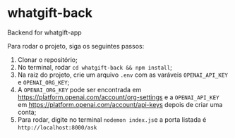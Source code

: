 # whatgift-back
Backend for whatgift-app

Para rodar o projeto, siga os seguintes passos:

1) Clonar o repositório;
2) No terminal, rodar `cd whatgift-back && npm install`;
3) Na raiz do projeto, crie um arquivo `.env` com as varáveis `OPENAI_API_KEY` e `OPENAI_ORG_KEY`;
4) A `OPENAI_ORG_KEY` pode ser encontrada em https://platform.openai.com/account/org-settings e a `OPENAI_API_KEY` em https://platform.openai.com/account/api-keys depois de criar uma conta;
5) Para rodar, digite no terminal `nodemon index.js`e a porta listada é `http://localhost:8000/ask`
